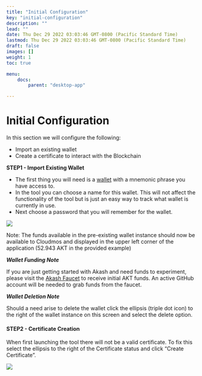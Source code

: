 ```yaml
---
title: "Initial Configuration"
key: "initial-configuration"
description: ""
lead: ""
date: Thu Dec 29 2022 03:03:46 GMT-0800 (Pacific Standard Time)
lastmod: Thu Dec 29 2022 03:03:46 GMT-0800 (Pacific Standard Time)
draft: false
images: []
weight: 1
toc: true

menu:
    docs:
        parent: "desktop-app"

---
```

Initial Configuration
=====================

In this section we will configure the following:

*   Import an existing wallet
*   Create a certificate to interact with the Blockchain

**STEP1 - Import Existing Wallet**

*   The first thing you will need is a [wallet](../../token/keplr.md) with a mnemonic phrase you have access to.
*   In the tool you can choose a name for this wallet. This will not affect the functionality of the tool but is just an easy way to track what wallet is currently in use.
*   Next choose a password that you will remember for the wallet.

![](https://lh4.googleusercontent.com/dCDPg7h0GCboGGryK5QgzsTk8ngnsoRimfS6MJ9cx7vPWx1G40FSeGu2rAj8w-YiLsgSyD9OTDlNZTg1ZEJjZLcNMjAbP2vajnDAE_RETz6XLF1JDnGW64DQg2ujaVwNXIrEkDVU=s0)

Note: The funds available in the pre-existing wallet instance should now be available to Cloudmos and displayed in the upper left corner of the application (52.943 AKT in the provided example)

_**Wallet Funding Note**_

If you are just getting started with Akash and need funds to experiment, please visit the [Akash Faucet](https://drip.akash.network/login) to receive initial AKT funds. An active GitHub account will be needed to grab funds from the faucet.

_**Wallet Deletion Note**_

Should a need arise to delete the wallet click the ellipsis (triple dot icon) to the right of the wallet instance on this screen and select the delete option.

#### **STEP2 - Certificate Creation**

When first launching the tool there will not be a valid certificate. To fix this select the ellipsis to the right of the Certificate status and click “Create Certificate”.

![](/images/.gitbook/alCert.png)